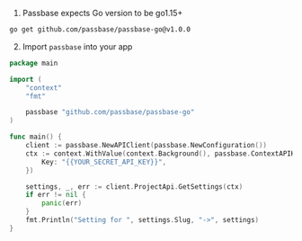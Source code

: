 1. Passbase expects Go version to be go1.15+

```sh
go get github.com/passbase/passbase-go@v1.0.0
```

2. Import `passbase` into your app

```go
package main

import (
	"context"
    "fmt"

	passbase "github.com/passbase/passbase-go"
)

func main() {
	client := passbase.NewAPIClient(passbase.NewConfiguration())
	ctx := context.WithValue(context.Background(), passbase.ContextAPIKey, passbase.APIKey{
		Key: "{{YOUR_SECRET_API_KEY}}",
    })

	settings, _, err := client.ProjectApi.GetSettings(ctx)
	if err != nil {
		panic(err)
	}
	fmt.Println("Setting for ", settings.Slug, "->", settings)
}
```
